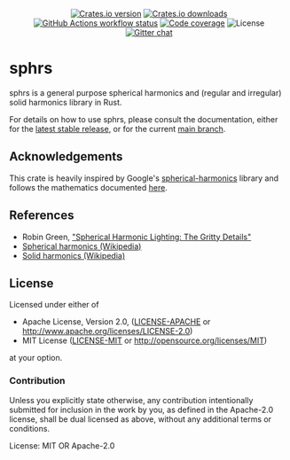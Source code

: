 <p align="center">
  <a href="https://crates.io/crates/sphrs"
    ><img
      src="https://img.shields.io/crates/v/sphrs?style=flat-square"
      alt="Crates.io version"
  /></a>
  <a href="https://crates.io/crates/sphrs"
    ><img
      src="https://img.shields.io/crates/d/sphrs?style=flat-square"
      alt="Crates.io downloads"
  /></a>
  <a href="https://github.com/argmin-rs/sphrs/actions"
    ><img
      src="https://img.shields.io/github/actions/workflow/status/argmin-rs/sphrs/ci.yml?branch=main&label=sphrs CI&style=flat-square"
      alt="GitHub Actions workflow status"
  /></a>
  <a href="https://app.codecov.io/gh/argmin-rs/sphrs/"
    ><img
      src="https://img.shields.io/codecov/c/github/argmin-rs/sphrs/main?style=flat-square"
      alt="Code coverage"
  /></a>
  <img
    src="https://img.shields.io/crates/l/sphrs?style=flat-square"
    alt="License"
  />
  <a href="https://gitter.im/argmin-rs/community"
    ><img
      src="https://img.shields.io/gitter/room/argmin-rs/argmin?style=flat-square"
      alt="Gitter chat"
  /></a>
</p>


# sphrs

sphrs is a general purpose spherical harmonics and (regular and irregular) solid harmonics library in Rust.

For details on how to use sphrs, please consult the documentation, either for the
[latest stable release](https://docs.rs/sphrs/latest/sphrs),
or for the current 
[main branch](https://argmin-rs.github.io/sphrs/sphrs/).

## Acknowledgements

This crate is heavily inspired by Google's
[spherical-harmonics](https://github.com/google/spherical-harmonics) library and follows the
mathematics documented [here](https://basesandframes.files.wordpress.com/2016/05/spherical_harmonic_lighting_gritty_details_green_2003.pdf).

## References

* Robin Green, ["Spherical Harmonic Lighting: The Gritty Details"](https://basesandframes.files.wordpress.com/2016/05/spherical_harmonic_lighting_gritty_details_green_2003.pdf)
* [Spherical harmonics (Wikipedia)](https://en.wikipedia.org/wiki/Spherical_harmonics)
* [Solid harmonics (Wikipedia)](https://en.wikipedia.org/wiki/Spherical_harmonics)

## License

Licensed under either of

  * Apache License, Version 2.0,
    ([LICENSE-APACHE](https://github.com/argmin-rs/argmin/blob/main/LICENSE-APACHE) or
    http://www.apache.org/licenses/LICENSE-2.0)
  * MIT License ([LICENSE-MIT](https://github.com/argmin-rs/argmin/blob/main/LICENSE-MIT) or
    http://opensource.org/licenses/MIT)

at your option.


### Contribution

Unless you explicitly state otherwise, any contribution intentionally submitted for inclusion
in the work by you, as defined in the Apache-2.0 license, shall be dual licensed as above,
without any additional terms or conditions.

License: MIT OR Apache-2.0
